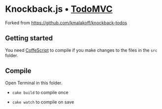 # Knockback.js • [TodoMVC](http://todomvc.com)

Forked from https://github.com/kmalakoff/knockback-todos


## Getting started

You need [CoffeScript](http://coffeescript.org) to compile if you make changes to the files in the `src` folder.


## Compile

Open Terminal in this folder.

- `cake build` to compile once

- `cake watch` to compile on save